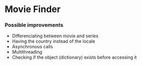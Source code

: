 # Movie Finder

### Possible improvements

- Differenciating between movie and series
- Having the country instead of the locale
- Asynchronous calls
- Multithreading
- Checking if the object (dictionary) exists before accessing it
